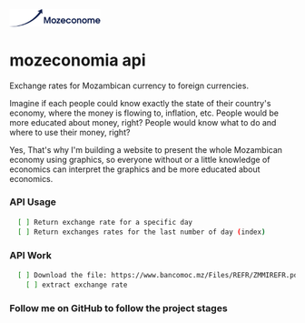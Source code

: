 <p align="left">
  <img alt="mozeconomia" src="https://github.com/bboa3/mozeconome-api/blob/main/logo.png" width="160" />
</p>

# mozeconomia api
Exchange rates for Mozambican currency to foreign currencies.

Imagine if each people could know exactly the state of their country's economy, where the money is flowing to, inflation, etc. 
People would be more educated about money, right? People would know what to do and where to use their money, right?

Yes, That's why I'm building a website to present the whole Mozambican economy using graphics,
so everyone without or a little knowledge of economics can interpret the graphics and be more educated about economics.


### API Usage
```bash
  [ ] Return exchange rate for a specific day
  [ ] Return exchanges rates for the last number of day (index)
```

### API Work
```bash
  [ ] Download the file: https://www.bancomoc.mz/Files/REFR/ZMMIREFR.pdf every day
    [ ] extract exchange rate
```

### Follow me on GitHub to follow the project stages

